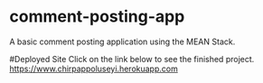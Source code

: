 # comment-posting-app
A basic comment posting application using the MEAN Stack.

#Deployed Site
Click on the link below to see the finished project.
https://www.chirpappoluseyi.herokuapp.com